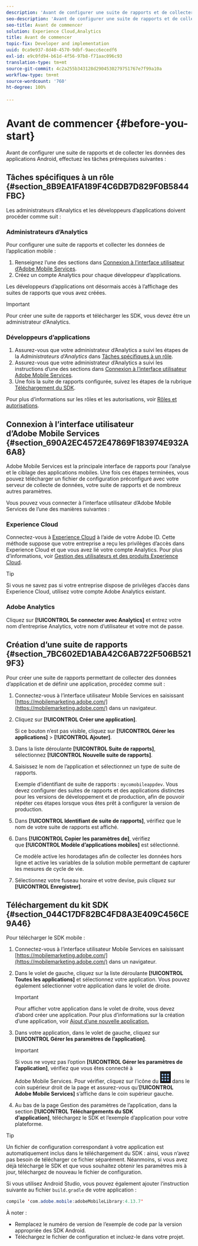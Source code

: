 ```yaml
---
description: 'Avant de configurer une suite de rapports et de collecter les données des applications Android, effectuez les tâches prérequises suivantes '
seo-description: 'Avant de configurer une suite de rapports et de collecter les données des applications Android, effectuez les tâches prérequises suivantes '
seo-title: Avant de commencer
solution: Experience Cloud,Analytics
title: Avant de commencer
topic-fix: Developer and implementation
uuid: 0ca9e937-8d40-4570-9dbf-9aecc6ecedf6
exl-id: e9c0fd94-b61d-4f56-97b8-f71aac096c93
translation-type: tm+mt
source-git-commit: 4c2a255b343128d2904530279751767e7f99a10a
workflow-type: tm+mt
source-wordcount: '760'
ht-degree: 100%

---
```


# Avant de commencer {#before-you-start}

Avant de configurer une suite de rapports et de collecter les données des applications Android, effectuez les tâches prérequises suivantes :

## Tâches spécifiques à un rôle {#section_8B9EA1FA189F4C6DB7D829F0B5844FBC}

Les administrateurs d’Analytics et les développeurs d’applications doivent procéder comme suit :

### Administrateurs d’Analytics

Pour configurer une suite de rapports et collecter les données de l’application mobile :

1. Renseignez l’une des sections dans [Connexion à l’interface utilisateur d’Adobe Mobile Services](../getting-started/requirements.md#section_690A2EC4572E47869F183974E932A6A8).
1. Créez un compte Analytics pour chaque développeur d’applications.

Les développeurs d’applications ont désormais accès à l’affichage des suites de rapports que vous avez créées.

>[!IMPORTANT]
>
>Pour créer une suite de rapports et télécharger les SDK, vous devez être un administrateur d’Analytics.

### Développeurs d’applications

1. Assurez-vous que votre administrateur d’Analytics a suivi les étapes de la *Administrateurs d’Analytics* dans [Tâches spécifiques à un rôle](../getting-started/requirements.md#section_8B9EA1FA189F4C6DB7D829F0B5844FBC).
1. Assurez-vous que votre administrateur d’Analytics a suivi les instructions d’une des sections dans [Connexion à l’interface utilisateur Adobe Mobile Services](../getting-started/requirements.md#section_690A2EC4572E47869F183974E932A6A8).
1. Une fois la suite de rapports configurée, suivez les étapes de la rubrique [Téléchargement du SDK](../getting-started/requirements.md#section_044C17DF82BC4FD8A3E409C456CE9A46).

Pour plus d’informations sur les rôles et les autorisations, voir [Rôles et autorisations](/help/using/gs/c-mob-roles-and-permissions.md).

## Connexion à l’interface utilisateur d’Adobe Mobile Services   {#section_690A2EC4572E47869F183974E932A6A8}

Adobe Mobile Services est la principale interface de rapports pour l’analyse et le ciblage des applications mobiles. Une fois ces étapes terminées, vous pouvez télécharger un fichier de configuration préconfiguré avec votre serveur de collecte de données, votre suite de rapports et de nombreux autres paramètres.

Vous pouvez vous connecter à l’interface utilisateur d’Adobe Mobile Services de l’une des manières suivantes :

### Experience Cloud

Connectez-vous à [Experience Cloud](https://experiencecloud.adobe.com) à l’aide de votre Adobe ID. Cette méthode suppose que votre entreprise a reçu les privilèges d’accès dans Experience Cloud et que vous avez lié votre compte Analytics. Pour plus d’informations, voir [Gestion des utilisateurs et des produits Experience Cloud](https://docs.adobe.com/content/help/fr-FR/core-services/interface/manage-users-and-products/admin-getting-started.html).

>[!TIP]
>
>Si vous ne savez pas si votre entreprise dispose de privilèges d’accès dans Experience Cloud, utilisez votre compte Adobe Analytics existant.

### Adobe Analytics

Cliquez sur **[!UICONTROL Se connecter avec Analytics]** et entrez votre nom d’entreprise Analytics, votre nom d’utilisateur et votre mot de passe.

## Création d’une suite de rapports {#section_7BC602ED1ABA42C6AB722F506B5219F3}

Pour créer une suite de rapports permettant de collecter des données d’application et de définir une application, procédez comme suit :

1. Connectez-vous à l’interface utilisateur Mobile Services en saisissant [https://mobilemarketing.adobe.com/](https://mobilemarketing.adobe.com/) dans un navigateur.
1. Cliquez sur **[!UICONTROL Créer une application]**.

   Si ce bouton n’est pas visible, cliquez sur **[!UICONTROL Gérer les applications]** > **[!UICONTROL Ajouter]**.

1. Dans la liste déroulante **[!UICONTROL Suite de rapports]**, sélectionnez **[!UICONTROL Nouvelle suite de rapports]**.

1. Saisissez le nom de l’application et sélectionnez un type de suite de rapports.

   Exemple d’identifiant de suite de rapports : `mycomobileappdev`. Vous devez configurer des suites de rapports et des applications distinctes pour les versions de développement et de production, afin de pouvoir répéter ces étapes lorsque vous êtes prêt à configurer la version de production.
1. Dans **[!UICONTROL Identifiant de suite de rapports]**, vérifiez que le nom de votre suite de rapports est affiché.
1. Dans **[!UICONTROL Copier les paramètres de]**, vérifiez que **[!UICONTROL Modèle d’applications mobiles]** est sélectionné.

   Ce modèle active les horodatages afin de collecter les données hors ligne et active les variables de la solution mobile permettant de capturer les mesures de cycle de vie.

1. Sélectionnez votre fuseau horaire et votre devise, puis cliquez sur **[!UICONTROL Enregistrer]**.

## Téléchargement du kit SDK {#section_044C17DF82BC4FD8A3E409C456CE9A46}

Pour télécharger le SDK mobile :

1. Connectez-vous à l’interface utilisateur Mobile Services en saisissant [https://mobilemarketing.adobe.com/](https://mobilemarketing.adobe.com/) dans un navigateur.
1. Dans le volet de gauche, cliquez sur la liste déroulante **[!UICONTROL Toutes les applications]** et sélectionnez votre application.
Vous pouvez également sélectionner votre application dans le volet de droite.

   >[!IMPORTANT]
   >
   >Pour afficher votre application dans le volet de droite, vous devez d’abord créer une application. Pour plus d’informations sur la création d’une application, voir [Ajout d’une nouvelle application.](https://docs.adobe.com/content/help/fr-FR/mobile-services/using/manage-apps-ug/t-new-app.html)

1. Dans votre application, dans le volet de gauche, cliquez sur **[!UICONTROL Gérer les paramètres de l’application]**.

   >[!IMPORTANT]
   >
   >Si vous ne voyez pas l’option **[!UICONTROL Gérer les paramètres de l’application]**, vérifiez que vous êtes connecté à Adobe Mobile Services. Pour vérifier, cliquez sur l’icône du ![sélecteur de solution](assets/solution-switcher.png) dans le coin supérieur droit de la page et assurez-vous qu’**[!UICONTROL Adobe Mobile Services]** s’affiche dans le coin supérieur gauche.

1. Au bas de la page Gestion des paramètres de l’application, dans la section **[!UICONTROL Téléchargements du SDK d’application]**, téléchargez le SDK et l’exemple d’application pour votre plateforme.

>[!TIP]
>
>Un fichier de configuration correspondant à votre application est automatiquement inclus dans le téléchargement du SDK : ainsi, vous n’avez pas besoin de télécharger ce fichier séparément. Néanmoins, si vous avez déjà téléchargé le SDK et que vous souhaitez obtenir les paramètres mis à jour, téléchargez de nouveau le fichier de configuration.

Si vous utilisez Android Studio, vous pouvez également ajouter l’instruction suivante au fichier `build.gradle` de votre application :

```java
compile 'com.adobe.mobile:adobeMobileLibrary:4.13.7'
```

À noter :

* Remplacez le numéro de version de l’exemple de code par la version appropriée des SDK Android.
* Téléchargez le fichier de configuration et incluez-le dans votre projet.

